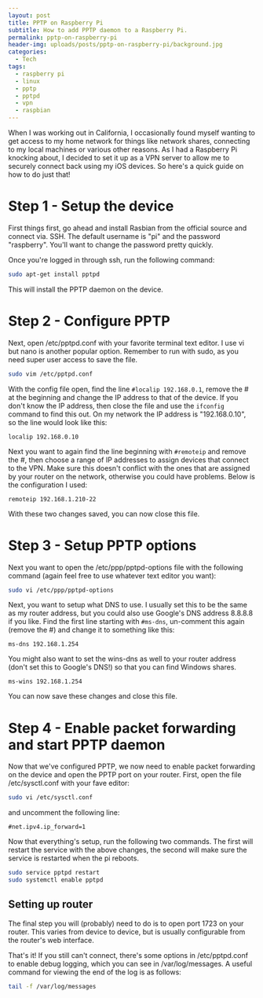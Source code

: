 ```yaml
---
layout: post
title: PPTP on Raspberry Pi
subtitle: How to add PPTP daemon to a Raspberry Pi.
permalink: pptp-on-raspberry-pi
header-img: uploads/posts/pptp-on-raspberry-pi/background.jpg
categories:
  - Tech
tags:
  - raspberry pi
  - linux
  - pptp
  - pptpd
  - vpn
  - raspbian
---
```


When I was working out in California, I occasionally found myself wanting to get
access to my home network for things like network shares, connecting to my local
machines or various other reasons. As I had a Raspberry Pi knocking about, I
decided to set it up as a VPN server to allow me to securely connect back using
my iOS devices. So here's a quick guide on how to do just that!

# Step 1 - Setup the device

First things first, go ahead and install Rasbian from the official source and
connect via. SSH. The default username is "pi" and the password "raspberry".
You'll want to change the password pretty quickly.

Once you're logged in through ssh, run the following command:

```bash
sudo apt-get install pptpd
```

This will install the PPTP daemon on the device.

# Step 2 - Configure PPTP

Next, open /etc/pptpd.conf with your favorite terminal text editor. I use vi but
nano is another popular option. Remember to run with sudo, as you need super
user access to save the file.

```bash
sudo vim /etc/pptpd.conf
```

With the config file open, find the line `#localip 192.168.0.1`, remove the # at
the beginning and change the IP address to that of the device. If you don't know
the IP address, then close the file and use the `ifconfig` command to find this
out. On my network the IP address is "192.168.0.10", so the line would look like
this:

```
localip 192.168.0.10
```

Next you want to again find the line beginning with `#remoteip` and remove the
#, then choose a range of IP addresses to assign devices that connect to the
VPN. Make sure this doesn't conflict with the ones that are assigned by your
router on the network, otherwise you could have problems. Below is the
configuration I used:

```
remoteip 192.168.1.210-22
```

With these two changes saved, you can now close this file.

# Step 3 - Setup PPTP options

Next you want to open the /etc/ppp/pptpd-options file with the following command
(again feel free to use whatever text editor you want):

```bash
sudo vi /etc/ppp/pptpd-options
```

Next, you want to setup what DNS to use. I usually set this to be the same as my
router address, but you could also use Google's DNS address 8.8.8.8 if you like.
Find the first line starting with `#ms-dns`, un-comment this again (remove the
#) and change it to something like this:

```
ms-dns 192.168.1.254
```

You might also want to set the wins-dns as well to your router address (don't
set this to Google's DNS!) so that you can find Windows shares.

```
ms-wins 192.168.1.254
```

You can now save these changes and close this file.

# Step 4 - Enable packet forwarding and start PPTP daemon

Now that we've configured PPTP, we now need to enable packet forwarding on the
device and open the PPTP port on your router. First, open the file
/etc/sysctl.conf with your fave editor:

```bash
sudo vi /etc/sysctl.conf
```

and uncomment the following line:

```
#net.ipv4.ip_forward=1
```

Now that everything's setup, run the following two commands. The first will
restart the service with the above changes, the second will make sure the
service is restarted when the pi reboots.

```bash
sudo service pptpd restart
sudo systemctl enable pptpd
```

## Setting up router

The final step you will (probably) need to do is to open port 1723 on your
router. This varies from device to device, but is usually configurable from the
router's web interface.

That's it! If you still can't connect, there's some options in /etc/pptpd.conf
to enable debug logging, which you can see in /var/log/messages. A useful
command for viewing the end of the log is as follows:

```bash
tail -f /var/log/messages
```
